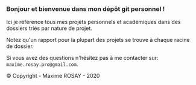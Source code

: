 ### Bonjour et bienvenue dans mon dépôt git personnel !

Ici je référence tous mes projets personnels et académiques dans des dossiers triés par nature de projet.

Notez qu'un rapport pour la plupart des projets se trouve à chaque racine de dossier.

Si vous avez des questions n'hésitez pas à me contacter sur: `maxime.rosay.pro@gmail.com`.



© Copyright - Maxime ROSAY - 2020
